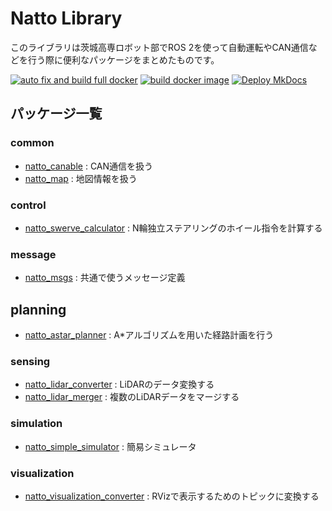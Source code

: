 # Natto Library
このライブラリは茨城高専ロボット部でROS 2を使って自動運転やCAN通信などを行う際に便利なパッケージをまとめたものです。

[![auto fix and build full docker](https://github.com/NITIC-Robot-Club/natto_library/actions/workflows/autofix_build.yaml/badge.svg)](https://github.com/NITIC-Robot-Club/natto_library/actions/workflows/autofix_build.yaml)
[![build docker image](https://github.com/NITIC-Robot-Club/natto_library/actions/workflows/docker_build.yaml/badge.svg)](https://github.com/NITIC-Robot-Club/natto_library/actions/workflows/docker_build.yaml)
[![Deploy MkDocs](https://github.com/NITIC-Robot-Club/natto_library/actions/workflows/mkdocs.yaml/badge.svg)](https://github.com/NITIC-Robot-Club/natto_library/actions/workflows/mkdocs.yaml)

## パッケージ一覧
### common
- [natto_canable](common/natto_canable) : CAN通信を扱う
- [natto_map](common/natto_map) : 地図情報を扱う

### control
- [natto_swerve_calculator](control/natto_swerve_calculator) : N輪独立ステアリングのホイール指令を計算する

### message
- [natto_msgs](message/natto_msgs) : 共通で使うメッセージ定義

## planning
- [natto_astar_planner](planning/natto_astar_planner) : A*アルゴリズムを用いた経路計画を行う

### sensing
- [natto_lidar_converter](sensing/natto_lidar_converter) : LiDARのデータ変換する
- [natto_lidar_merger](sensing/natto_lidar_merger) : 複数のLiDARデータをマージする

### simulation
- [natto_simple_simulator](simulation/natto_simple_simulator) : 簡易シミュレータ

### visualization
- [natto_visualization_converter](visualization/natto_visualization_converter) : RVizで表示するためのトピックに変換する
